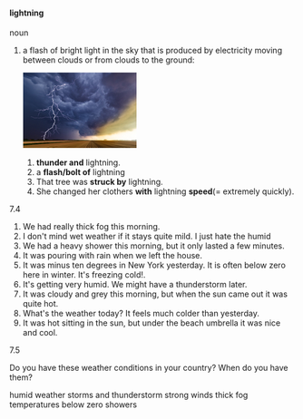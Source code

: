 #### lightning
noun

1. a flash of bright light in the sky that is produced by electricity moving between clouds or from clouds to the ground:
   
   ![](./lightn_noun_004_1709.jpg)

   1. **thunder and** lightning.
   2. a **flash/bolt of** lightning
   3. That tree was **struck by** lightning.
   4. She changed her clothers **with** lightning **speed**(= extremely quickly).




7.4

1. We had really thick fog this morning.
2. I don't mind wet weather if it stays quite mild. I just hate the humid
3. We had a heavy shower this morning, but it only lasted a few minutes.
4. It was pouring with rain when we left the house.
5. It was minus ten degrees in New York yesterday. It is often below zero here in winter. It's freezing cold!.
6. It's getting very humid. We might have a thunderstorm later.
7. It was cloudy and grey this morning, but when the sun came out it was quite hot.
8. What's the weather today? It feels much colder than yesterday.
9. It was hot sitting in the sun, but under the beach umbrella it was nice and cool.

7.5 

Do you have these weather conditions in your country? When do you have them?

humid weather  storms and thunderstorm  strong winds  thick fog  temperatures below zero  showers







